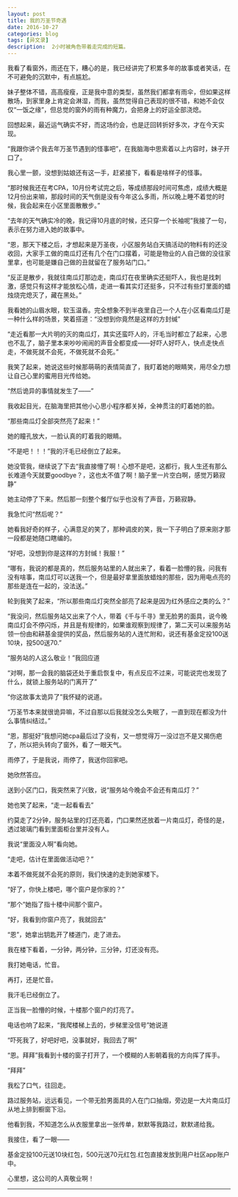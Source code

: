 ```yaml
---
layout: post
title: 我的万圣节奇遇
date: 2016-10-27
categories: blog
tags: [异文录]
description:  2小时被角色带着走完成的短篇。
---
```



我看了看窗外，雨还在下，糟心的是，我已经讲完了积累多年的故事或者笑话，在不可避免的沉默中，有点尴尬。

妹子整体不错，高高瘦瘦，正是我中意的类型，虽然我们都拿有雨伞，但如果这样散场，到家里身上肯定会淋湿，而我，虽然觉得自己表现的很不错，和她不会仅仅“一饭之缘”，但总觉的窗外的雨有种魔力，会把身上的好运全部浇熄。

回想起来，最近运气确实不好，而这场约会，也是迂回转折好多次，才在今天实现。

“我跟你讲个我去年万圣节遇到的怪事吧”，在我脑海中思索着以上内容时，妹子开口了。

我心里一颤，没想到姑娘还有这一手，赶紧接下，看看是啥样子的怪事。

“那时候我还在考CPA，10月份考试完之后，等成绩那段时间可焦虑，成绩大概是12月份出来嘛，那段时间的天气倒是没有今年这么多雨，所以晚上睡不着觉的时候，我会起来在小区里面散散步。”

“去年的天气确实冷的晚，我记得10月底的时候，还只穿一个长袖呢”我接了一句，表示在努力进入她的故事中。

“恩，那天下楼之后，才想起来是万圣夜，小区服务站白天搞活动的物料有的还没收回，大家手工做的南瓜灯还有几个在门口摆着，可能是物业的人自己做的没往家里拿，也可能是嫌自己做的丑就留在了服务站门口。”

“反正是散步，我就往南瓜灯那边走，南瓜灯在夜里确实还挺吓人，我也是找刺激，感觉只有这样才能放松心情，走进一看其实灯还挺多，只不过有些灯里面的蜡烛烧完熄灭了，藏在黑处。”

我看她的山眉水眼，软玉温香。完全想象不到半夜里自己一个人在小区看南瓜灯是一种什么样的场景，笑着搭道：“没想到你竟然是这样的方封缄”

“走近看那一大片明的灭的南瓜灯，其实还蛮吓人的，汗毛当时都立了起来，心思也不乱了，脑子里本来吵吵闹闹的声音全都变成——好吓人好吓人，快点走快点走，不做死就不会死，不做死就不会死。”

我笑了起来，她说这些时候那萌萌的表情简直了，我盯着她的眼睛笑，用尽全力想让自己心里的蜜用目光传给她。

“然后诡异的事情就发生了——”

我收起目光，在脑海里把其他小心思小程序都关掉，全神贯注的盯着她的脸。

“那些南瓜灯全部突然亮了起来！”

她的瞳孔放大，一脸认真的盯着我的眼睛。

“不是吧！！！”我的汗毛已经倒立了起来。

她没管我，继续说了下去“我直接懵了啊！心想不是吧，这都行，我人生还有那么长难道今天就要goodbye？，这也太不值了啊！脑子里一片空白啊，感觉万籁寂静”

她主动停了下来。然后那一刻整个餐厅似乎也没有了声音，万籁寂静。

我急忙问“然后呢？”

她看我好奇的样子，心满意足的笑了，那种调皮的笑，我一下子明白了原来刚才那一段都是她随口瞎编的。

“好吧，没想到你是这样的方封缄！我服！”

“哪有，我说的都是真的，然后服务站里的人就出来了，看着一脸懵的我，问我有没有啥事，南瓜灯可以送我一个，但是最好拿里面放蜡烛的那些，因为用电点亮的那些是连在一起的，没法送。”

轮到我笑了起来，“所以那些南瓜灯突然全部亮了起来是因为红外感应之类的么？”

“我没问，然后服务站又出来了个人，带着《千与千寻》里无脸男的面具，说今晚南瓜灯会不停闪烁，并且是有规律的，如果谁观察到规律了，第二天可以来服务站领一份由和耕基金提供的奖品，然后服务站的人连忙附和，说还有基金定投100送10块，投500送70.”

“服务站的人这么敬业！”我回应道

“对啊，那一会我的脑袋还处于重启恢复中，有点反应不过来，可能说完也发现了什么，就锁上服务站的门离开了”

“你这故事太诡异了”我怀疑的说道。

“万圣节本来就很诡异嘛，不过自那以后我就没怎么失眠了，一直到现在都没为什么事情纠结过。”

“恩，那挺好”我想问她cpa最后过了没有，又一想觉得万一没过岂不是又揭伤疤了，所以把头转向了窗外，看了一眼天气。

雨停了，于是我说，雨停了，我送你回家吧。

她欣然答应。

送到小区门口，我突然来了兴致，说“服务站今晚会不会还有南瓜灯？”

她也笑了起来，“走一起看看去”

约莫走了2分钟，服务站里的灯还亮着，门口果然还放着一片南瓜灯，奇怪的是，透过玻璃门看到里面柜台里并没有人。

我说“里面没人啊”看向她。

“走吧，估计在里面做活动吧？”

本着不做死就不会死的原则，我们快速的走到她家楼下。

“好了，你快上楼吧，哪个窗户是你家的？”

“那个”她指了指十楼中间那个窗户。

“好，我看到你窗户亮了，我就回去”

“恩”，她拿出钥匙开了楼道门，走了进去。

我在楼下看着，一分钟，两分钟，三分钟，灯还没有亮。

我打她电话，忙音。

再打，还是忙音。

我汗毛已经倒立了。

正当我一脸懵的时候，十楼那个窗户的灯亮了。

电话也响了起来，“我爬楼梯上去的，步梯里没信号”她说道

“吓死我了，好吧好吧，没事就好，我回去了啊”

“恩。拜拜”我看到十楼的窗子打开了，一个模糊的人影朝着我的方向挥了挥手。

“拜拜”

我松了口气，往回走。

路过服务站，远远看见，一个带无脸男面具的人在门口抽烟，旁边是一大片南瓜灯从地上排到橱窗下沿。

他看到我，不知道怎么从衣服里拿出一张传单，默默等我路过，默默递给我。

我接住，看了一眼——

基金定投100元送10块红包，500元送70元红包.红包直接发放到用户社区app账户中。

心里想，这公司的人真敬业啊！



----


